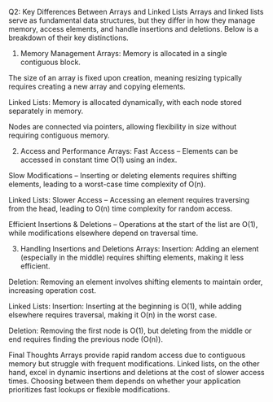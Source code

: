 Q2:
Key Differences Between Arrays and Linked Lists
Arrays and linked lists serve as fundamental data structures, but they differ in how they manage memory, access elements, and handle insertions and deletions. Below is a breakdown of their key distinctions.

1. Memory Management
Arrays:
Memory is allocated in a single contiguous block.

The size of an array is fixed upon creation, meaning resizing typically requires creating a new array and copying elements.

Linked Lists:
Memory is allocated dynamically, with each node stored separately in memory.

Nodes are connected via pointers, allowing flexibility in size without requiring contiguous memory.

2. Access and Performance
Arrays:
Fast Access – Elements can be accessed in constant time O(1) using an index.

Slow Modifications – Inserting or deleting elements requires shifting elements, leading to a worst-case time complexity of O(n).

Linked Lists:
Slower Access – Accessing an element requires traversing from the head, leading to O(n) time complexity for random access.

Efficient Insertions & Deletions – Operations at the start of the list are O(1), while modifications elsewhere depend on traversal time.

3. Handling Insertions and Deletions
Arrays:
Insertion: Adding an element (especially in the middle) requires shifting elements, making it less efficient.

Deletion: Removing an element involves shifting elements to maintain order, increasing operation cost.

Linked Lists:
Insertion: Inserting at the beginning is O(1), while adding elsewhere requires traversal, making it O(n) in the worst case.

Deletion: Removing the first node is O(1), but deleting from the middle or end requires finding the previous node (O(n)).

Final Thoughts
Arrays provide rapid random access due to contiguous memory but struggle with frequent modifications. Linked lists, on the other hand, excel in dynamic insertions and deletions at the cost of slower access times. Choosing between them depends on whether your application prioritizes fast lookups or flexible modifications.
